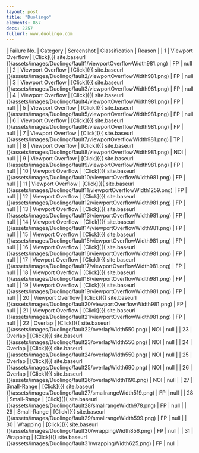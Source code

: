 ```yaml
---
layout: post
title: "Duolingo"
elements: 857
decs: 2257
fullurl: www.duolingo.com
---
```

| Failure No. | Category | Screenshot | Classification | Reason | 
| 1 | Viewport Overflow | [Click]({{ site.baseurl }}/assets/images/Duolingo/fault1/viewportOverflowWidth981.png) | FP | null |
| 2 | Viewport Overflow | [Click]({{ site.baseurl }}/assets/images/Duolingo/fault2/viewportOverflowWidth981.png) | FP | null |
| 3 | Viewport Overflow | [Click]({{ site.baseurl }}/assets/images/Duolingo/fault3/viewportOverflowWidth981.png) | FP | null |
| 4 | Viewport Overflow | [Click]({{ site.baseurl }}/assets/images/Duolingo/fault4/viewportOverflowWidth981.png) | FP | null |
| 5 | Viewport Overflow | [Click]({{ site.baseurl }}/assets/images/Duolingo/fault5/viewportOverflowWidth981.png) | FP | null |
| 6 | Viewport Overflow | [Click]({{ site.baseurl }}/assets/images/Duolingo/fault6/viewportOverflowWidth981.png) | FP | null |
| 7 | Viewport Overflow | [Click]({{ site.baseurl }}/assets/images/Duolingo/fault7/viewportOverflowWidth981.png) | TP | null |
| 8 | Viewport Overflow | [Click]({{ site.baseurl }}/assets/images/Duolingo/fault8/viewportOverflowWidth981.png) | NOI | null |
| 9 | Viewport Overflow | [Click]({{ site.baseurl }}/assets/images/Duolingo/fault9/viewportOverflowWidth981.png) | FP | null |
| 10 | Viewport Overflow | [Click]({{ site.baseurl }}/assets/images/Duolingo/fault10/viewportOverflowWidth981.png) | FP | null |
| 11 | Viewport Overflow | [Click]({{ site.baseurl }}/assets/images/Duolingo/fault11/viewportOverflowWidth1259.png) | FP | null |
| 12 | Viewport Overflow | [Click]({{ site.baseurl }}/assets/images/Duolingo/fault12/viewportOverflowWidth981.png) | FP | null |
| 13 | Viewport Overflow | [Click]({{ site.baseurl }}/assets/images/Duolingo/fault13/viewportOverflowWidth981.png) | FP | null |
| 14 | Viewport Overflow | [Click]({{ site.baseurl }}/assets/images/Duolingo/fault14/viewportOverflowWidth981.png) | FP | null |
| 15 | Viewport Overflow | [Click]({{ site.baseurl }}/assets/images/Duolingo/fault15/viewportOverflowWidth981.png) | FP | null |
| 16 | Viewport Overflow | [Click]({{ site.baseurl }}/assets/images/Duolingo/fault16/viewportOverflowWidth981.png) | FP | null |
| 17 | Viewport Overflow | [Click]({{ site.baseurl }}/assets/images/Duolingo/fault17/viewportOverflowWidth981.png) | FP | null |
| 18 | Viewport Overflow | [Click]({{ site.baseurl }}/assets/images/Duolingo/fault18/viewportOverflowWidth981.png) | FP | null |
| 19 | Viewport Overflow | [Click]({{ site.baseurl }}/assets/images/Duolingo/fault19/viewportOverflowWidth981.png) | FP | null |
| 20 | Viewport Overflow | [Click]({{ site.baseurl }}/assets/images/Duolingo/fault20/viewportOverflowWidth981.png) | FP | null |
| 21 | Viewport Overflow | [Click]({{ site.baseurl }}/assets/images/Duolingo/fault21/viewportOverflowWidth981.png) | FP | null |
| 22 | Overlap | [Click]({{ site.baseurl }}/assets/images/Duolingo/fault22/overlapWidth550.png) | NOI | null |
| 23 | Overlap | [Click]({{ site.baseurl }}/assets/images/Duolingo/fault23/overlapWidth550.png) | NOI | null |
| 24 | Overlap | [Click]({{ site.baseurl }}/assets/images/Duolingo/fault24/overlapWidth550.png) | NOI | null |
| 25 | Overlap | [Click]({{ site.baseurl }}/assets/images/Duolingo/fault25/overlapWidth690.png) | NOI | null |
| 26 | Overlap | [Click]({{ site.baseurl }}/assets/images/Duolingo/fault26/overlapWidth1190.png) | NOI | null |
| 27 | Small-Range | [Click]({{ site.baseurl }}/assets/images/Duolingo/fault27/smallrangeWidth519.png) | FP | null |
| 28 | Small-Range | [Click]({{ site.baseurl }}/assets/images/Duolingo/fault28/smallrangeWidth978.png) | FP | null |
| 29 | Small-Range | [Click]({{ site.baseurl }}/assets/images/Duolingo/fault29/smallrangeWidth599.png) | FP | null |
| 30 | Wrapping | [Click]({{ site.baseurl }}/assets/images/Duolingo/fault30/wrappingWidth856.png) | FP | null |
| 31 | Wrapping | [Click]({{ site.baseurl }}/assets/images/Duolingo/fault31/wrappingWidth625.png) | FP | null |
